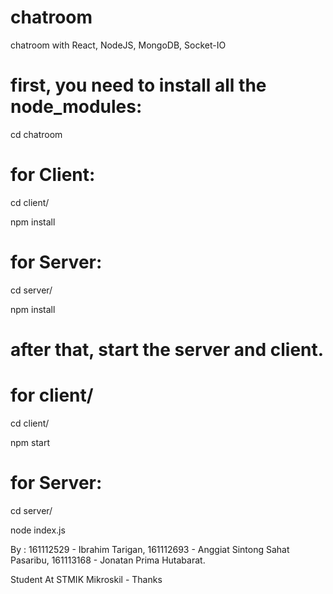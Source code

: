 # chatroom
chatroom with React, NodeJS, MongoDB, Socket-IO

# first, you need to install all the node_modules:
cd chatroom

# for Client:
cd client/

npm install

# for Server:
cd server/

npm install

# after that, start the server and client.

# for client/
cd client/

npm start

# for Server:
cd server/

node index.js


By :
161112529 - Ibrahim Tarigan,
161112693 - Anggiat Sintong Sahat Pasaribu,
161113168 - Jonatan Prima Hutabarat.

Student At STMIK Mikroskil -
Thanks
